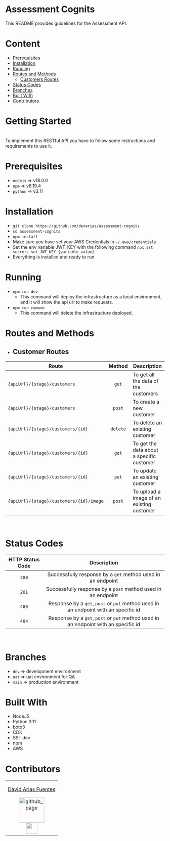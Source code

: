 # Assessment Cognits


This README provides guidelines for the Assessment API.

# Content
- [Prerequisites](#prerequisites)
- [Installation](#installation)
- [Running](#running)
- [Routes and Methods](#routes-and-methods)
  - [Customers Routes](#customer-routes)
- [Status Codes](#status-codes)
- [Branches](#branches)
- [Built With](#built-with)
- [Contributors](#contributors)

# Getting Started


<br />
To implement this RESTful API you have to follow some instructions and requirements to use it.

# Prerequisites

* `nodejs` => v18.0.0
* `npm` => v8.19.4
* `python` => v3.11

# Installation

* `git clone https://github.com/devarias/assessment-cognits`
* `cd assessment-cognits`
* `npm install`
* Make sure you have set your AWS Credentials in `~/.aws/credentials`
* Set the env variable JWT_KEY with the following command `npx sst secrets set JWT_KEY {variable_value}` 
* Everything is installed and ready to run.

# Running

* `npm run dev`
  * This command will deploy the infrastructure as a local environment, and it will show the api url to make requests.
* `npm run remove`
  * This command will delete the infrastructure deployed.

# Routes and Methods

* ## Customer Routes

| Route                                  |  Method  | Description                               |
| -------------------------------------- | :------: | ----------------------------------------- |
| `{apiUrl}/{stage}/customers`           |  `get`   | To get all the data of the customers      |
| `{apiUrl}/{stage}/customers`           |  `post`  | To create a new customer                  |
| `{apiUrl}/{stage}/customers/{id}`      | `delete` | To delete an existing customer            |
| `{apiUrl}/{stage}/customers/{id}`      |  `get`   | To get the data about a specific customer |
| `{apiUrl}/{stage}/customers/{id}`      |  `put`   | To update an existing customer            |
| `{apiUrl}/{stage}/customers/{id}/image`|  `post`  | To upload a image of an existing customer |
<br />

# Status Codes

| HTTP Status Code |                                     Description                                     |
| :--------------: | :---------------------------------------------------------------------------------: |
|      `200`       |             Successfully response by a `get` method used in an endpoint             |
|      `201`       |            Successfully response by a `post` method used in an endpoint             |
|      `400`       | Response by a `get`, `post` or `put` method used in an endpoint with an specific id |
|      `404`       | Response by a `get`, `post` or `put` method used in an endpoint with an specific id |
<br />

# Branches

* `dev` => development environment
* `uat` => uat environment for QA
* `main` => production environment

# Built With

  * NodeJS
  * Python 3.11
  * boto3
  * CDK
  * SST.dev
  * npm
  * AWS

# Contributors

<div align='center'>
  <div>
    <table>
      <tr>
        <td valign="top" align='center'>
          <a href="https://github.com/devarias" target="_blank">
            <p>David Arias Fuentes</p>
            <img alt="github_page" src="https://avatars.githubusercontent.com/u/61300552?v=4" height="80" width="80"/>
          </a>
          <br />
          <a href="https://www.linkedin.com/in/devarias/" target="_blank" rel="noopener noreferrer">
            <img src="https://img.icons8.com/plasticine/100/000000/linkedin.png" width="35" />
          </a>
        </td>
      </tr>
    </table>
  </div>
</div>

